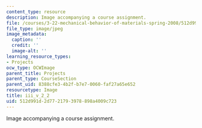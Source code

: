 ```yaml
---
content_type: resource
description: Image accompanying a course assignment.
file: /courses/3-22-mechanical-behavior-of-materials-spring-2008/512d991d2d7721793978898a4009c723_iii_v_2_2.jpg
file_type: image/jpeg
image_metadata:
  caption: ''
  credit: ''
  image-alt: ''
learning_resource_types:
- Projects
ocw_type: OCWImage
parent_title: Projects
parent_type: CourseSection
parent_uid: 8388cfe3-4b2f-b7e7-0060-faf27a65e652
resourcetype: Image
title: iii_v_2_2
uid: 512d991d-2d77-2179-3978-898a4009c723
---
```

Image accompanying a course assignment.

